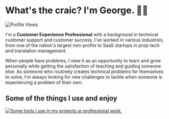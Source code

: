 # What's the craic? I'm George. 👋🏻

![Profile Views](https://komarev.com/ghpvc/?username=G-Ke&color=2fa87c&style=for-the-badge)

I'm a **Customer Experience Professional** with a background in technical customer support and customer success. I've worked in various industries, from one of the nation's largest non-profits to SaaS startups in prop-tech and translation management.

When people have problems, I view it as an opportunity to learn and grow personally while getting the satisfaction of teaching and guiding someone else. As someone who routinely creates technical problems for themselves to solve, I'm always looking for new challenges to tackle when someone is experiencing a problem of their own.

## Some of the things I use and enjoy

[![Some tools I use in my projects or professional work.](https://skillicons.dev/icons?i=aws,gcp,linux,bash,css,html,js,ts,py,django,fastapi,docker,postman,tailwind,vscode,sqlite,svelte,nix,regex,terraform,vue,vscode&perline=12)](https://skillicons.dev)
